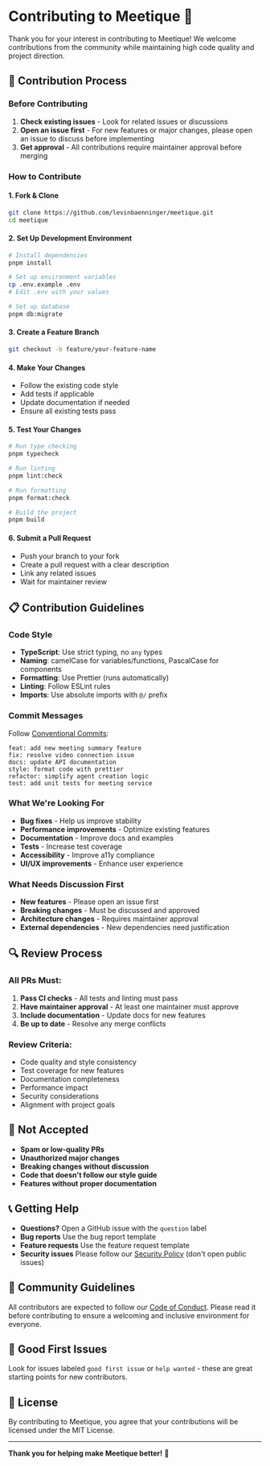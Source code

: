 # Contributing to Meetique 🤝

Thank you for your interest in contributing to Meetique! We welcome contributions from the community while maintaining high code quality and project direction.

## 🚦 Contribution Process

### Before Contributing

1. **Check existing issues** - Look for related issues or discussions
2. **Open an issue first** - For new features or major changes, please open an issue to discuss before implementing
3. **Get approval** - All contributions require maintainer approval before merging

### How to Contribute

#### 1. Fork & Clone

```bash
git clone https://github.com/levinbaenninger/meetique.git
cd meetique
```

#### 2. Set Up Development Environment

```bash
# Install dependencies
pnpm install

# Set up environment variables
cp .env.example .env
# Edit .env with your values

# Set up database
pnpm db:migrate
```

#### 3. Create a Feature Branch

```bash
git checkout -b feature/your-feature-name
```

#### 4. Make Your Changes

- Follow the existing code style
- Add tests if applicable
- Update documentation if needed
- Ensure all existing tests pass

#### 5. Test Your Changes

```bash
# Run type checking
pnpm typecheck

# Run linting
pnpm lint:check

# Run formatting
pnpm format:check

# Build the project
pnpm build
```

#### 6. Submit a Pull Request

- Push your branch to your fork
- Create a pull request with a clear description
- Link any related issues
- Wait for maintainer review

## 📋 Contribution Guidelines

### Code Style

- **TypeScript**: Use strict typing, no `any` types
- **Naming**: camelCase for variables/functions, PascalCase for components
- **Formatting**: Use Prettier (runs automatically)
- **Linting**: Follow ESLint rules
- **Imports**: Use absolute imports with `@/` prefix

### Commit Messages

Follow [Conventional Commits](https://www.conventionalcommits.org/):

```
feat: add new meeting summary feature
fix: resolve video connection issue
docs: update API documentation
style: format code with prettier
refactor: simplify agent creation logic
test: add unit tests for meeting service
```

### What We're Looking For

- **Bug fixes** - Help us improve stability
- **Performance improvements** - Optimize existing features
- **Documentation** - Improve docs and examples
- **Tests** - Increase test coverage
- **Accessibility** - Improve a11y compliance
- **UI/UX improvements** - Enhance user experience

### What Needs Discussion First

- **New features** - Please open an issue first
- **Breaking changes** - Must be discussed and approved
- **Architecture changes** - Requires maintainer approval
- **External dependencies** - New dependencies need justification

## 🔍 Review Process

### All PRs Must:

1. **Pass CI checks** - All tests and linting must pass
2. **Have maintainer approval** - At least one maintainer must approve
3. **Include documentation** - Update docs for new features
4. **Be up to date** - Resolve any merge conflicts

### Review Criteria:

- Code quality and style consistency
- Test coverage for new features
- Documentation completeness
- Performance impact
- Security considerations
- Alignment with project goals

## 🚫 Not Accepted

- **Spam or low-quality PRs**
- **Unauthorized major changes**
- **Breaking changes without discussion**
- **Code that doesn't follow our style guide**
- **Features without proper documentation**

## 📞 Getting Help

- **Questions?** Open a GitHub issue with the `question` label
- **Bug reports** Use the bug report template
- **Feature requests** Use the feature request template
- **Security issues** Please follow our [Security Policy](SECURITY.md) (don't open public issues)

## 🤝 Community Guidelines

All contributors are expected to follow our [Code of Conduct](CODE_OF_CONDUCT.md). Please read it before contributing to ensure a welcoming and inclusive environment for everyone.

## 🎯 Good First Issues

Look for issues labeled `good first issue` or `help wanted` - these are great starting points for new contributors.

## 📜 License

By contributing to Meetique, you agree that your contributions will be licensed under the MIT License.

---

**Thank you for helping make Meetique better!** 🚀
